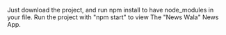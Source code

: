 Just download the project, and run npm install to have node_modules in your file. Run the project with "npm start" to view The "News Wala" News App.
